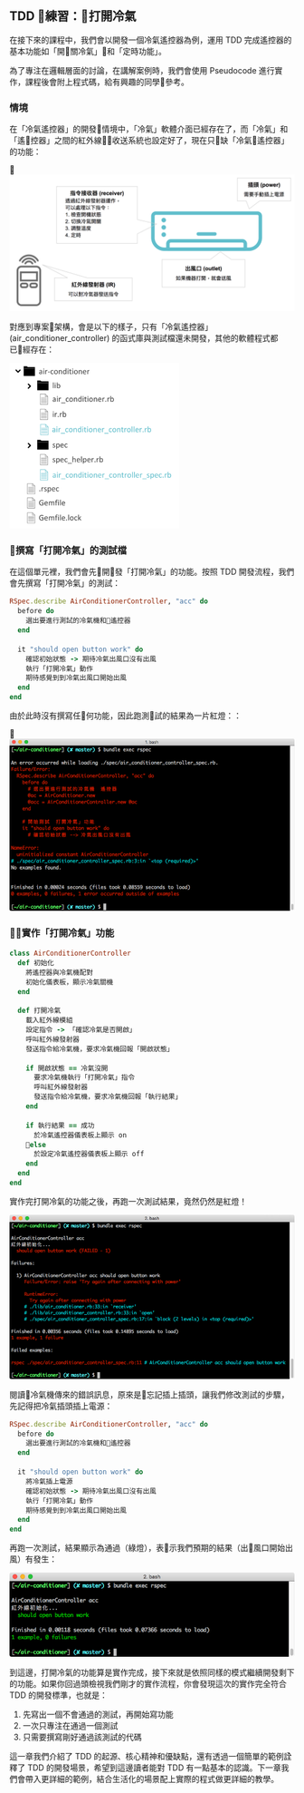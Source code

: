 ## TDD 練習：打開冷氣

在接下來的課程中，我們會以開發一個冷氣遙控器為例，運用 TDD 完成遙控器的基本功能如「開關冷氣」和「定時功能」。

為了專注在邏輯層面的討論，在講解案例時，我們會使用 Pseudocode 進行實作，課程後會附上程式碼，給有興趣的同學參考。

### 情境

在「冷氣遙控器」的開發情境中，「冷氣」軟體介面已經存在了，而「冷氣」和「遙控器」之間的紅外線收送系統也設定好了，現在只缺「冷氣遙控器」的功能：

![image](images/air-conditioner.png)

對應到專案架構，會是以下的樣子，只有「冷氣遙控器」(air_conditioner_controller) 的函式庫與測試檔還未開發，其他的軟體程式都已經存在：

<img src="images/dir.png" width="300px">

### 撰寫「打開冷氣」的測試檔

在這個單元裡，我們會先開發「打開冷氣」的功能。按照 TDD 開發流程，我們會先撰寫「打開冷氣」的測試：

```ruby
RSpec.describe AirConditionerController, "acc" do
  before do
    選出要進行測試的冷氣機和遙控器
  end

  it "should open button work" do
    確認初始狀態 -> 期待冷氣出風口沒有出風
    執行「打開冷氣」動作
    期待感覺到到冷氣出風口開始出風
  end
end
```

由於此時沒有撰寫任何功能，因此跑測試的結果為一片紅燈：：

![image](images/open-01.png)

### 實作「打開冷氣」功能

```ruby
class AirConditionerController
  def 初始化
    將遙控器與冷氣機配對
    初始化儀表板，顯示冷氣關機
  end

  def 打開冷氣
    載入紅外線模組
    設定指令 -> 「確認冷氣是否開啟」
    呼叫紅外線發射器
    發送指令給冷氣機，要求冷氣機回報「開啟狀態」

    if 開啟狀態 == 冷氣沒開
      要求冷氣機執行「打開冷氣」指令
      呼叫紅外線發射器
      發送指令給冷氣機，要求冷氣機回報「執行結果」
    end

    if 執行結果 == 成功
      於冷氣遙控器儀表板上顯示 on
    else
      於設定冷氣遙控器儀表板上顯示 off
    end
  end
end
```

實作完打開冷氣的功能之後，再跑一次測試結果，竟然仍然是紅燈！

![image](images/open-02-red.png)

閱讀冷氣機傳來的錯誤訊息，原來是忘記插上插頭，讓我們修改測試的步驟，先記得把冷氣插頭插上電源：
```ruby
RSpec.describe AirConditionerController, "acc" do
  before do
    選出要進行測試的冷氣機和遙控器
  end

  it "should open button work" do
    將冷氣插上電源
    確認初始狀態 -> 期待冷氣出風口沒有出風
    執行「打開冷氣」動作
    期待感覺到到冷氣出風口開始出風
  end
end
```

再跑一次測試，結果顯示為通過（綠燈），表示我們預期的結果（出風口開始出風）有發生：

![image](images/open-03-green.png)

到這邊，打開冷氣的功能算是實作完成，接下來就是依照同樣的模式繼續開發剩下的功能。如果你回過頭檢視我們剛才的實作流程，你會發現這次的實作完全符合 TDD 的開發標準，也就是：

1. 先寫出一個不會通過的測試，再開始寫功能
2. 一次只專注在通過一個測試
3. 只需要撰寫剛好通過該測試的代碼

這一章我們介紹了 TDD 的起源、核心精神和優缺點，還有透過一個簡單的範例詮釋了 TDD 的開發場景，希望到這邊讀者能對 TDD 有一點基本的認識。下一章我們會帶入更詳細的範例，結合生活化的場景配上實際的程式做更詳細的教學。
